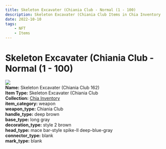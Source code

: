 ```yaml
---
title: Skeleton Excavater (Chiania Club - Normal (1 - 100)
description: Skeleton Excavater (Chiania Club Items in Chia Inventory
date: 2022-10-10
tags:
    - NFT
    - Items
---
```


# Skeleton Excavater (Chiania Club - Normal (1 - 100)
<div class="item_thumbnail">
<img loading="lazy" src="https://bafybeigp6t3mrhxbxi4djgdyhgckepflzi7czkcxkro3b6kpxnsgihnm5m.ipfs.nftstorage.link/162.gif"><br/>
<div><strong>Name:</strong> Skeleton Excavater (Chiania Club 162)</div>
<div><strong>Item Type:</strong> Skeleton Excavater (Chiania Club</div>
<div><strong>Collection:</strong> <a href="https://www.spacescan.io/xch/nft/collection/col1ucr852c8uzgemuashmz65kmnt2nn4wuhecevrwhtkk72ukfc5c7s6wn3sj">Chia Inventory</a></div>
<div><strong>item_category:</strong> weapon</div>
<div><strong>weapon_type:</strong> Chiania Club</div>
<div><strong>handle_type:</strong> deep brown</div>
<div><strong>base_type:</strong> long gray</div>
<div><strong>decoration_type:</strong> style 2 brown</div>
<div><strong>head_type:</strong> mace bar-style spike-II deep-blue-gray</div>
<div><strong>connector_type:</strong> blank</div>
<div><strong>mark_type:</strong> blank</div>
</div>

